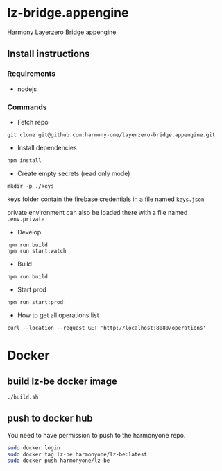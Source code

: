 # lz-bridge.appengine
Harmony Layerzero Bridge appengine

## Install instructions

### Requirements 

* nodejs 

### Commands

* Fetch repo 

```
git clone git@github.com:harmony-one/layerzero-bridge.appengine.git
```

* Install dependencies

```
npm install
```

* Create empty secrets (read only mode)

```
mkdir -p ./keys
```

keys folder contain the firebase credentials in a file named `keys.json`

private environment can also be loaded there with a file named `.env.private`

* Develop

```
npm run build
npm run start:watch
```

* Build

```
npm run build
```

* Start prod

```
npm run start:prod
```

* How to get all operations list 

```
curl --location --request GET 'http://localhost:8080/operations'
```

# Docker

## build lz-be docker image
```
./build.sh
```

## push to docker hub
You need to have permission to push to the harmonyone repo.

```bash
sudo docker login
sudo docker tag lz-be harmonyone/lz-be:latest
sudo docker push harmonyone/lz-be
```
